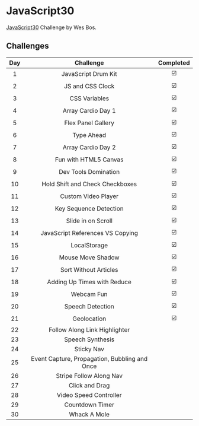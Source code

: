 # JavaScript30
[JavaScript30](https://javascript30.com/) Challenge by Wes Bos.

## Challenges
|Day  |Challenge                                    |Completed|  
|:---:|:-------------------------------------------:|:-------:|  
|1    |JavaScript Drum Kit                          |:ballot_box_with_check:    |  
|2    |JS and CSS Clock                             |:ballot_box_with_check:    |  
|3    |CSS Variables                                |:ballot_box_with_check:    |  
|4    |Array Cardio Day 1                           |:ballot_box_with_check:    |  
|5    |Flex Panel Gallery                           |:ballot_box_with_check:    |  
|6    |Type Ahead                                   |:ballot_box_with_check:    |  
|7    |Array Cardio Day 2                           |:ballot_box_with_check:    |  
|8    |Fun with HTML5 Canvas                        |:ballot_box_with_check:    |  
|9    |Dev Tools Domination                         |:ballot_box_with_check:    |  
|10   |Hold Shift and Check Checkboxes              |:ballot_box_with_check:    |  
|11   |Custom Video Player                          |:ballot_box_with_check:    |  
|12   |Key Sequence Detection                       |:ballot_box_with_check:    |  
|13   |Slide in on Scroll                           |:ballot_box_with_check:    |  
|14   |JavaScript References VS Copying             |:ballot_box_with_check:    |  
|15   |LocalStorage                                 |:ballot_box_with_check:    |  
|16   |Mouse Move Shadow                            |:ballot_box_with_check:    |  
|17   |Sort Without Articles                        |:ballot_box_with_check:    |  
|18   |Adding Up Times with Reduce                  |:ballot_box_with_check:    |  
|19   |Webcam Fun                                   |:ballot_box_with_check:    |  
|20   |Speech Detection                             |:ballot_box_with_check:    |  
|21   |Geolocation                                  |:ballot_box_with_check:    |  
|22   |Follow Along Link Highlighter                |    |  
|23   |Speech Synthesis                             |    |  
|24   |Sticky Nav                                   |    |  
|25   |Event Capture, Propagation, Bubbling and Once|    |  
|26   |Stripe Follow Along Nav                      |    |  
|27   |Click and Drag                               |    |  
|28   |Video Speed Controller                       |    |  
|29   |Countdown Timer                              |    |  
|30   |Whack A Mole                                 |    |  

